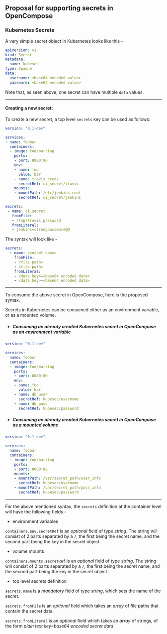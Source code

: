 ## Proposal for supporting secrets in OpenCompose

### Kubernetes Secrets

A very simple secret object in Kubernetes looks like this -

```yaml
apiVersion: v1
kind: Secret
metadata:
  name: kubesec
type: Opaque
data:
  username: <base64 encoded value>
  password: <base64 encoded value>
```

Note that, as seen above, one secret can have multiple `data` values.

---

#### Creating a new secret:

To create a new secret, a top level `secrets` key can be used as follows:

 ```yaml
version: "0.1-dev"

services:
 - name: foobar
   containers:
   - image: foo/bar:tag
     ports:
     - port: 8080:80
     env:
     - name: foo
       value: bar
     - name: travis_creds
       secretRef: ci_secret/travis
     mounts:
     - mountPath: /etc/jenkins.conf
       secretRef: ci_secret/jenkins

secrets:
  - name: ci_secret
    fromFile:
    - /tmp/travis.password
    fromLiteral:
    - jenkins=strongpassword@@
```

The syntax will look like -

```yaml
secrets:
  - name: <secret name>
    fromFile:
    - <file path>
    - <file path>
    fromLiteral:
    - <data key>=<base64 encoded data>
    - <data key>=<base64 encoded data>
```
---

To consume the above secret in OpenCompose, here is the proposed syntax.

Secrets in Kubernetes can be consumed either as an environment variable, or as a mounted volume.
 
- ##### Consuming an already created Kubernetes secret in OpenCompose as an environment variable
 
 ```yaml
version: "0.1-dev"

services:
   name: foobar
   containers:
   - image: foo/bar:tag
     ports:
     - port: 8080:80
     env:
     - name: foo
       value: bar
     - name: db_user
       secretRef: kubesec/username
     - name: db_pass
       secretRef: kubesec/password
```

- ##### Consuming an already created Kubernetes secret in OpenCompose as a mounted volume
 
 ```yaml
version: "0.1-dev"

services:
   name: foobar
   containers:
   - image: foo/bar:tag
     ports:
     - port: 8080:80
     mounts:
     - mountPath: /var/secret_path/user_info
       secretRef: kubesec/username
     - mountPath: /var/secret_path/pass_info
       secretRef: kubesec/password
```

---

For the above mentioned syntax, the `secrets` definition at the container level will have the following fields -

- environment variables

`containers.env.secretRef` is an _optional_ field of type _string_. The string will consist of 2 parts separated by a `/`, the first being the secret name, and the second part being the key in the secret object.

- volume mounts

`containers.mounts.secretRef` is an _optional_ field of type _string_. The string will consist of 2 parts separated by a `/`, the first being the secret name, and the second part being the key in the secret object.

- top level secrets definition

`secrets.name` is a _mandatory_ field of type _string_, which sets the name of the secret.

`secrets.fromFile` is an _optional_ field which takes an _array_ of file paths that contain the secret data.

`secrets.fromLiteral` is an _optional_ field which takes an _array_ of strings, of the form _plain text key=base64 encoded secret data_